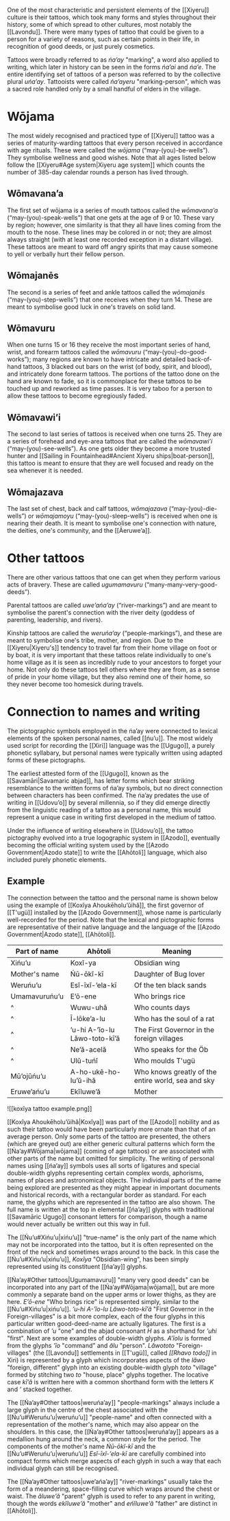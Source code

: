 One of the most characteristic and persistent elements of the [[Xiyeru]] culture is their tattoos, which took many forms and styles throughout their history, some of which spread to other cultures, most notably the [[Lavondu]]. There were many types of tattoo that could be given to a person for a variety of reasons, such as certain points in their life, in recognition of good deeds, or just purely cosmetics.

Tattoos were broadly referred to as *ńaʼay* "marking", a word also applied to writing, which later in history can be seen in the forms *ńaʼai* and *ńaʼe*. The entire identifying set of tattoos of a person was referred to by the collective plural *uńaʼay*. Tattooists were called *ńaʼayeru* "marking-person", which was a sacred role handled only by a small handful of elders in the village.
# Wōjama
The most widely recognised and practiced type of [[Xiyeru]] tattoo was a series of maturity-warding tattoos that every person received in accordance with age rituals. These were called the *wōjama* (“may-(you)-be-wells”). They symbolise wellness and good wishes. Note that all ages listed below follow the [[Xiyeru#Age system|Xiyeru age system]] which counts the number of 385-day calendar rounds a person has lived through.
## Wōmavanaʼa
The first set of wōjama is a series of mouth tattoos called the *wōmavanaʼa* (“may-(you)-speak-wells”) that one gets at the age of 9 or 10. These vary by region; however, one similarity is that they all have lines coming from the mouth to the nose. These lines may be colored in or not; they are almost always straight (with at least one recorded exception in a distant village). These tattoos are meant to ward off angry spirits that may cause someone to yell or verbally hurt their fellow person.
## Wōmajanēs
The second is a series of feet and ankle tattoos called the *wōmajanēs* (“may-(you)-step-wells”) that one receives when they turn 14. These are meant to symbolise good luck in one's travels on solid land.
## Wōmavuru
When one turns 15 or 16 they receive the most important series of hand, wrist, and forearm tattoos called the *wōmavuru* (“may-(you)-do-good-works”); many regions are known to have intricate and detailed back-of-hand tattoos, 3 blacked out bars on the wrist (of body, spirit, and blood), and intricately done forearm tattoos. The portions of the tattoo done on the hand are known to fade, so it is commonplace for these tattoos to be touched up and reworked as time passes. It is very taboo for a person to allow these tattoos to become egregiously faded.
## Wōmavawiʼi
The second to last series of tattoos is received when one turns 25. They are a series of forehead and eye-area tattoos that are called the *wōmavawiʼi* (“may-(you)-see-wells”). As one gets older they become a more trusted hunter and [[Sailing in Fountainhead#Ancient Xiyeru ships|boat-person]], this tattoo is meant to ensure that they are well focused and ready on the sea whenever it is needed.
## Wōmajazava
The last set of chest, back and calf tattoos, *wōmajazava* (“may-(you)-die-wells”) or *wōmajamoyu* (“may-(you)-sleep-wells”) is received when one is nearing their death. It is meant to symbolise one's connection with nature, the deities, one's community, and the [[Āeruweʼa]].
# Other tattoos
There are other various tattoos that one can get when they perform various acts of bravery. These are called *ugumamavuru* (“many-many-very-good-deeds”).

Parental tattoos are called *uweʼańaʼay* (“river-markings”) and are meant to symbolise the parent's connection with the river deity (goddess of parenting, leadership, and rivers).

Kinship tattoos are called the *weruńaʼay* (“people-markings”), and these are meant to symbolise one's tribe, mother, and region. Due to the [[Xiyeru|Xiyeru's]] tendency to travel far from their home village on foot or by boat, it is very important that these tattoos relate individually to one's home village as it is seen as incredibly rude to your ancestors to forget your home. Not only do these tattoos tell others where they are from, as a sense of pride in your home village, but they also remind one of their home, so they never become too homesick during travels.
# Connection to names and writing
The pictographic symbols employed in the ńaʼay were connected to lexical elements of the spoken personal names, called [[ńuʼu]]. The most widely used script for recording the [[Xiri]] language was the [[Ugugo]], a purely phonetic syllabary, but personal names were typically written using adapted forms of these pictographs.

The earliest attested form of the [[Ugugo]], known as the [[Savamāri|Savamaric abjad]], has letter forms which bear striking resemblance to the written forms of ńaʼay symbols, but no direct connection between characters has been confirmed. The ńaʼay predates the use of writing in [[Udovuʼo]] by several millennia, so if they did emerge directly from the linguistic reading of a tattoo as a personal name, this would represent a unique case in writing first developed in the medium of tattoo.

Under the influence of writing elsewhere in [[Udovuʼo]], the tattoo pictography evolved into a true logographic system in [[Azodo]], eventually becoming the official writing system used by the [[Azodo Government|Azodo state]] to write the [[Ahōtoli]] language, which also included purely phonetic elements.
## Example
The connection between the tattoo and the personal name is shown below using the example of [[Koxĭya Ahoukēholuʼŭihă]], the first governor of [[T'ugü]] installed by the [[Azodo Government]], whose name is particularly well-recorded for the period. Note that the lexical and pictographic forms are representative of their native language and the language of the [[Azodo Government|Azodo state]], [[Ahōtoli]].

| Part of name  | Ahōtoli                       | Meaning                                            |
| ------------- | ----------------------------- | -------------------------------------------------- |
| Xińuʼu        | Koxĭ-ya                       | Obsidian wing                                      |
| Mother's name | Ńū-ōkĭ-kī                     | Daughter of Bug lover                              |
| Weruńuʼu      | Esĭ-īxĭ-ʼela-kī               | Of the ten black sands                             |
| Umamavuruńuʼu | Eʼō-ene                       | Who brings rice                                    |
| ^             | Wuwu-uhă                      | Who counts days                                    |
| ^             | Ī-lōke’a-lu                   | Who has the soul of a rat                          |
| ^             | ʼu-hi A-ʼĭo-lu Lăwo-toto-kī’ă | The First Governor in the foreign villages         |
| ^             | Ne’ă-acelă                    | Who speaks for the Öb                              |
| ^             | Ulŭ-tuńĭ                      | Who moulds T'ugü                                   |
| Mūʼojūńuʼu    | A-ho-ukē-ho-luʼŭ-ihă          | Who knows greatly of the entire world, sea and sky |
| Eruweʼańuʼu   | Ekĭluwe’ă                     | Mother                                             |


![[koxĭya tattoo example.png]]

[[Koxĭya Ahoukēholuʼŭihă|Koxĭya]] was part of the [[Azodo]] nobility and as such their tattoo would have been particularly more ornate than that of an average person. Only some parts of the tattoo are presented, the others (which are greyed out) are either generic cultural patterns which form the [[Ńaʼay#Wōjama|wōjama]] (coming of age tattoos) or are associated with other parts of the name but omitted for simplicity. The writing of personal names using [[ńaʼay]] symbols uses all sorts of ligatures and special double-width glyphs representing certain complex words, aphorisms, names of places and astronomical objects. The individual parts of the name being explored are presented as they might appear in important documents and historical records, with a rectangular border as standard. For each name, the glyphs which are represented in the tattoo are also shown. The full name is written at the top in elemental [[ńaʼay]] glyphs with traditional [[Savamāric Ugugo]] consonant letters for comparison, though a name would never actually be written out this way in full.

The [[Ńuʼu#Xińuʼu|xińuʼu]] "true-name" is the only part of the name which may not be incorporated into the tattoo, but it is often represented on the front of the neck and sometimes wraps around to the back. In this case the [[Ńuʼu#Xińuʼu|xińuʼu]], *Koxĭya* "Obsidian-wing", has been simply represented using its constituent [[ńaʼay]] glyphs.

[[Ńaʼay#Other tattoos|Ugumamavuru]] "many very good deeds" can be incorporated into any part of the [[Ńaʼay#Wōjama|wōjama]], but are more commonly a separate band on the upper arms or lower thighs, as they are here. *Eʼō-ene* "Who brings rice" is represented simply, similar to the [[Ńuʼu#Xińuʼu|xińuʼu]]. *ʼu-hi A-ʼĭo-lu Lăwo-toto-kī’ă* "First Governor in the Foreign-villages" is a bit more complex, each of the four glyphs in this particular written good-deed-name are actually ligatures. The first is a combination of *ʼu* "one" and the abjad consonant *H* as a shorthand for *ʼuhi* "first". Next are some examples of double-width glyphs. *Aʼĭolu* is formed from the glyphs *ʼĭo* "command" and *ălu* "person". *Lăwototo* "Foreign-villages" (the [[Lavondu]] settlements in [[T'ugü]], called *[[Rhavo todo]]* in Xiri) is represented by a glyph which incorporates aspects of the *lăwo* "foreign, different" glyph into an existing double-width glyph *toto* "village" formed by stitching two *to* "house, place" glyphs together. The locative case *kīʼă* is written here with a common shorthand form with the letters *K* and *ʼ* stacked together.

The [[Ńaʼay#Other tattoos|weruńaʼay]] "people-markings" always include a large glyph in the centre of the chest associated with the [[Ńuʼu#Weruńuʼu|weruńuʼu]] "people-name" and often connected with a representation of the mother's name, which may also appear on the shoulders. In this case, the [[Ńaʼay#Other tattoos|weruńaʼay]] appears as a medallion hung around the neck, a common style for the period. The components of the mother's name *Ńū-ōkĭ-kī* and the [[Ńuʼu#Weruńuʼu|weruńuʼu]] *Esĭ-īxĭ-ʼela-kī* are carefully combined into compact forms which merge aspects of each glyph in such a way that each individual glyph can still be recognised.

The [[Ńaʼay#Other tattoos|uweʼańaʼay]] "river-markings" usually take the form of a meandering, space-filling curve which wraps around the chest or waist. The *ăluweʼă* "parent" glyph is used to refer to any parent in writing, though the words *ekĭluweʼă* "mother" and *eńĭluwe’ă* "father" are distinct in [[Ahōtoli]].